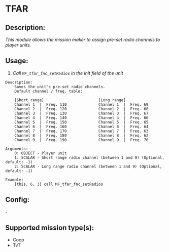 # TFAR
## Description:
_This module allows the mission maker to assign pre-set radio channels to player units._

## Usage:
1. _Call `MF_tfar_fnc_setRadios` in the init field of the unit_

```
Description:
    Saves the unit's pre-set radio channels.
    Default channel / freq. table:

    [Short range]                        [Long range]
    Channel 1  |  Freq. 110              Channel 1  |  Freq. 69
    Channel 2  |  Freq. 120              Channel 2  |  Freq. 68
    Channel 3  |  Freq. 130              Channel 3  |  Freq. 67
    Channel 4  |  Freq. 140              Channel 4  |  Freq. 66
    Channel 5  |  Freq. 150              Channel 5  |  Freq. 65
    Channel 6  |  Freq. 160              Channel 6  |  Freq. 64
    Channel 7  |  Freq. 170              Channel 7  |  Freq. 63
    Channel 8  |  Freq. 180              Channel 8  |  Freq. 62
    Channel 9  |  Freq. 190              Channel 9  |  Freq. 70

Arguments:
    0: OBJECT - Player unit
    1: SCALAR - Short range radio channel (between 1 and 9) (Optional, default: -1)
    2: SCALAR - Long range radio channel (between 1 and 9) (Optional, default: -1)

Example:
    [this, 6, 3] call MF_tfar_fnc_setRadios
```

## Config:
\-

## Supported mission type(s):
 - Coop
 - TvT
